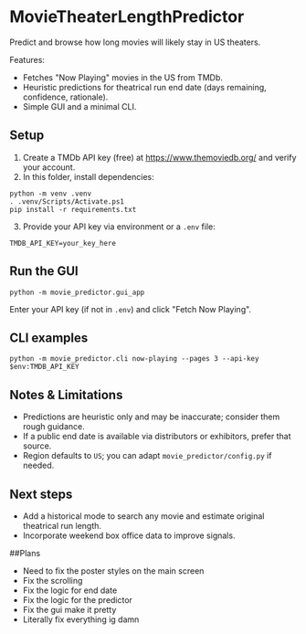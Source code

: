 # MovieTheaterLengthPredictor

Predict and browse how long movies will likely stay in US theaters.

Features:
- Fetches "Now Playing" movies in the US from TMDb.
- Heuristic predictions for theatrical run end date (days remaining, confidence, rationale).
- Simple GUI and a minimal CLI.

## Setup

1) Create a TMDb API key (free) at https://www.themoviedb.org/ and verify your account.
2) In this folder, install dependencies:

```pwsh
python -m venv .venv
. .venv/Scripts/Activate.ps1
pip install -r requirements.txt
```

3) Provide your API key via environment or a `.env` file:

```
TMDB_API_KEY=your_key_here
```

## Run the GUI

```pwsh
python -m movie_predictor.gui_app
```

Enter your API key (if not in `.env`) and click "Fetch Now Playing".

## CLI examples

```pwsh
python -m movie_predictor.cli now-playing --pages 3 --api-key $env:TMDB_API_KEY
```

## Notes & Limitations

- Predictions are heuristic only and may be inaccurate; consider them rough guidance.
- If a public end date is available via distributors or exhibitors, prefer that source.
- Region defaults to `US`; you can adapt `movie_predictor/config.py` if needed.

## Next steps

- Add a historical mode to search any movie and estimate original theatrical run length.
- Incorporate weekend box office data to improve signals.


##Plans
- Need to fix the poster styles on the main screen
- Fix the scrolling
- Fix the logic for end date
- Fix the logic for the predictor
- Fix the gui make it pretty
- Literally fix everything ig damn